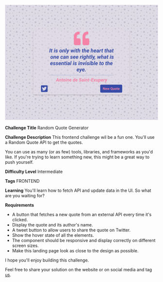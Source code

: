 ![Blog Card Component](./design/desktop.png)

**Challenge Title**
Random Quote Generator

**Challenge Description**
This frontend challenge wil be a fun one. You'll use a Random Quote API to get the quotes.

You can use as many (or as few) tools, libraries, and frameworks as you'd like. If you're trying to learn something new, this might be a great way to push yourself.

**Difficulty Level**
Intermediate

**Tags**
FRONTEND

**Learning**
You'll learn how to fetch API and update data in the UI. So what are you waiting for?

**Requirements**

- A button that fetches a new quote from an external API every time it's clicked.
- Display the quote and its author's name.
- A tweet button to allow users to share the quote on Twitter.
- Show the hover state of all the elements.
- The component should be responsive and display correctly on different screen sizes.
- Make this landing page look as close to the design as possible.

I hope you'll enjoy building this challenge.

Feel free to share your solution on the website or on social media and tag [us](https://twitter.com/codingspace30).
